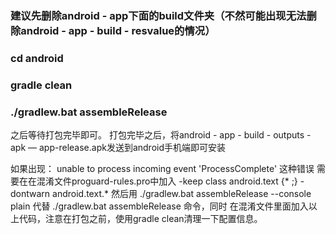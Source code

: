 ### 建议先删除android - app下面的build文件夹（不然可能出现无法删除android - app - build - resvalue的情况）

### cd android

### gradle clean

### ./gradlew.bat assembleRelease

之后等待打包完毕即可。
打包完毕之后，将android - app - build - outputs - apk — app-release.apk发送到android手机端即可安装

如果出现：
unable to process incoming event 'ProcessComplete'  <ProgressCompleteEvent>这种错误
需要在在混淆文件proguard-rules.pro中加入
-keep class android.text {* ;}
-dontwarn android.text.*
然后用  ./gradlew.bat assembleRelease --console plain 代替 ./gradlew.bat assembleRelease 命令，同时
在混淆文件里面加入以上代码，注意在打包之前，使用gradle clean清理一下配置信息。
